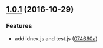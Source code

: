 <a name="1.0.1"></a>
## [1.0.1](https://github.com/abouthiroppy/placehold-cli/compare/074660a...v1.0.1) (2016-10-29)


### Features

* add idnex.js and test.js ([074660a](https://github.com/abouthiroppy/placehold-cli/commit/074660a))



